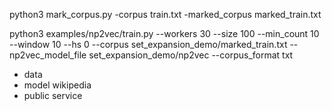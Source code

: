 
python3 mark_corpus.py -corpus train.txt -marked_corpus marked_train.txt

python3 examples/np2vec/train.py --workers 30 --size 100 --min_count 10 --window 10 --hs 0 --corpus
 set_expansion_demo/marked_train.txt --np2vec_model_file set_expansion_demo/np2vec --corpus_format txt
 
 - data
 - model wikipedia
 - public service 